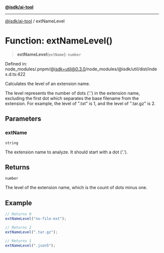 [**@isdk/ai-tool**](../README.md)

***

[@isdk/ai-tool](../globals.md) / extNameLevel

# Function: extNameLevel()

> **extNameLevel**(`extName`): `number`

Defined in: node\_modules/.pnpm/@isdk+util@0.3.0/node\_modules/@isdk/util/dist/index.d.ts:422

Calculates the level of an extension name.

The level represents the number of dots ('.') in the extension name, excluding the first dot which separates
the base filename from the extension. For example, the level of ".txt" is 1, and the level of ".tar.gz" is 2.

## Parameters

### extName

`string`

The extension name to analyze. It should start with a dot ('.').

## Returns

`number`

The level of the extension name, which is the count of dots minus one.

## Example

```typescript
// Returns 0
extNameLevel("no-file-ext");

// Returns 2
extNameLevel(".tar.gz");

// Returns 1
extNameLevel(".json5");
```
